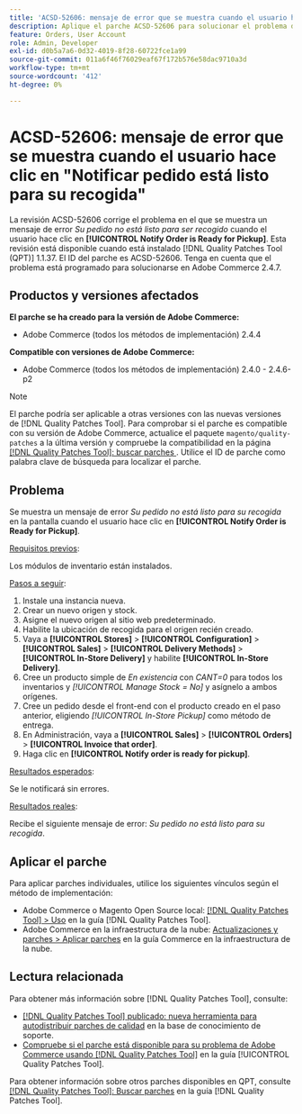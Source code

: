 ```yaml
---
title: 'ACSD-52606: mensaje de error que se muestra cuando el usuario hace clic en "Notificar pedido está listo para su recogida"'
description: Aplique el parche ACSD-52606 para solucionar el problema de Adobe Commerce donde se muestra un mensaje de error cuando el usuario hace clic en **[!UICONTROL Notify Order is Ready for Pickup]**.
feature: Orders, User Account
role: Admin, Developer
exl-id: d0b5a7a6-0d32-4019-8f28-60722fce1a99
source-git-commit: 011a6f46f76029eaf67f172b576e58dac9710a3d
workflow-type: tm+mt
source-wordcount: '412'
ht-degree: 0%

---
```


# ACSD-52606: mensaje de error que se muestra cuando el usuario hace clic en &quot;Notificar pedido está listo para su recogida&quot;

La revisión ACSD-52606 corrige el problema en el que se muestra un mensaje de error *Su pedido no está listo para ser recogido* cuando el usuario hace clic en **[!UICONTROL Notify Order is Ready for Pickup]**. Esta revisión está disponible cuando está instalado [!DNL Quality Patches Tool (QPT)] 1.1.37. El ID del parche es ACSD-52606. Tenga en cuenta que el problema está programado para solucionarse en Adobe Commerce 2.4.7.

## Productos y versiones afectados

**El parche se ha creado para la versión de Adobe Commerce:**

* Adobe Commerce (todos los métodos de implementación) 2.4.4

**Compatible con versiones de Adobe Commerce:**

* Adobe Commerce (todos los métodos de implementación) 2.4.0 - 2.4.6-p2

>[!NOTE]
>
>El parche podría ser aplicable a otras versiones con las nuevas versiones de [!DNL Quality Patches Tool]. Para comprobar si el parche es compatible con su versión de Adobe Commerce, actualice el paquete `magento/quality-patches` a la última versión y compruebe la compatibilidad en la página [[!DNL Quality Patches Tool]: buscar parches ](https://experienceleague.adobe.com/tools/commerce-quality-patches/index.html?lang=es). Utilice el ID de parche como palabra clave de búsqueda para localizar el parche.

## Problema

Se muestra un mensaje de error *Su pedido no está listo para su recogida* en la pantalla cuando el usuario hace clic en **[!UICONTROL Notify Order is Ready for Pickup]**.

<u>Requisitos previos</u>:

Los módulos de inventario están instalados.

<u>Pasos a seguir</u>:

1. Instale una instancia nueva.
1. Crear un nuevo origen y stock.
1. Asigne el nuevo origen al sitio web predeterminado.
1. Habilite la ubicación de recogida para el origen recién creado.
1. Vaya a **[!UICONTROL Stores]** > **[!UICONTROL Configuration]** > **[!UICONTROL Sales]** > **[!UICONTROL Delivery Methods]** > **[!UICONTROL In-Store Delivery]** y habilite **[!UICONTROL In-Store Delivery]**.
1. Cree un producto simple de *En existencia* con *CANT=0* para todos los inventarios y *[!UICONTROL Manage Stock = No]* y asígnelo a ambos orígenes.
1. Cree un pedido desde el front-end con el producto creado en el paso anterior, eligiendo *[!UICONTROL In-Store Pickup]* como método de entrega.
1. En Administración, vaya a **[!UICONTROL Sales]** > **[!UICONTROL Orders]** > **[!UICONTROL Invoice that order]**.
1. Haga clic en **[!UICONTROL Notify order is ready for pickup]**.

<u>Resultados esperados</u>:

Se le notificará sin errores.

<u>Resultados reales</u>:

Recibe el siguiente mensaje de error: *Su pedido no está listo para su recogida*.

## Aplicar el parche

Para aplicar parches individuales, utilice los siguientes vínculos según el método de implementación:

* Adobe Commerce o Magento Open Source local: [[!DNL Quality Patches Tool] > Uso](/help/tools/quality-patches-tool/usage.md) en la guía [!DNL Quality Patches Tool].
* Adobe Commerce en la infraestructura de la nube: [Actualizaciones y parches > Aplicar parches](https://experienceleague.adobe.com/docs/commerce-cloud-service/user-guide/develop/upgrade/apply-patches.html?lang=es) en la guía Commerce en la infraestructura de la nube.

## Lectura relacionada

Para obtener más información sobre [!DNL Quality Patches Tool], consulte:

* [[!DNL Quality Patches Tool] publicado: nueva herramienta para autodistribuir parches de calidad](https://experienceleague.adobe.com/es/docs/commerce-operations/tools/quality-patches-tool/quality-patches-tool-to-self-serve-quality-patches) en la base de conocimiento de soporte.
* [Compruebe si el parche está disponible para su problema de Adobe Commerce usando [!DNL Quality Patches Tool]](/help/tools/quality-patches-tool/patches-available-in-qpt/check-patch-for-magento-issue-with-magento-quality-patches.md) en la guía [!UICONTROL Quality Patches Tool].


Para obtener información sobre otros parches disponibles en QPT, consulte [[!DNL Quality Patches Tool]: Buscar parches](https://experienceleague.adobe.com/tools/commerce-quality-patches/index.html?lang=es) en la guía [!DNL Quality Patches Tool].
